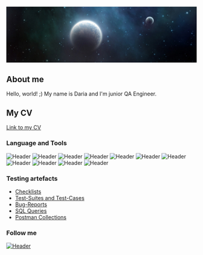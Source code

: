 ![Header](https://github.com/Daria-Kulak/Daria-Kulak/blob/main/assets/night-planets-header-8854-1024x300.jpg)
## About me 
Hello, world! ;)  My name is Daria and I'm junior QA Engineer.
## My CV
[Link to my CV](https://drive.google.com/file/d/1XxpWh9NyqLaqs2Qlf30qXtXqLupkgZHv/view?usp=sharing)


### Language and Tools
![Header](https://img.shields.io/badge/Jira-090909?style=for-the-badge&logo=jira&logoColor=136be1)
![Header](https://img.shields.io/badge/Postman-090909?style=for-the-badge&logo=postman&logoColor=f76935)
![Header](https://img.shields.io/badge/Swagger-090909?style=for-the-badge&logo=swagger&logoColor=7ede2b)
![Header](https://img.shields.io/badge/Github-090909?style=for-the-badge&logo=github&logoColor=8cc4d7)
![Header](https://img.shields.io/badge/Figma-090909?style=for-the-badge&logo=figma&logoColor=7d5fa6)
![Header](https://img.shields.io/badge/MySQL-090909?style=for-the-badge&logo=mysql&logoColor=00618a)
![Header](https://img.shields.io/badge/DevTools-090909?style=for-the-badge&logo=googlechrome&logoColor=2674f2)
![Header](https://img.shields.io/badge/AndroidStudio-090909?style=for-the-badge&logo=androidstudio&logoColor=3ad07d)
![Header](https://img.shields.io/badge/TestRail-090909?style=for-the-badge&logo=&logoColor=71b556)
![Header](https://img.shields.io/badge/Fiddler-090909?style=for-the-badge&logo=fiddler&logoColor=8cc4d7)
![Header](https://img.shields.io/badge/CharlesProxy-090909?style=for-the-badge&logo=charlesproxy&logoColor=8cc4d7)

### Testing artefacts

- [Checklists](https://github.com/Daria-Kulak/Portfolio)
- [Test-Suites and Test-Cases](https://github.com/Daria-Kulak/Portfolio/tree/main/Test%20cases)
- [Bug-Reports](https://github.com/Daria-Kulak/Portfolio)
- [SQL Queries](https://github.com/Daria-Kulak/Portfolio/tree/main/SQL)
- [Postman Collections](https://github.com/Daria-Kulak/Portfolio)

### Follow me
[![Header](https://img.shields.io/badge/Linkedin-090909?style=for-the-badge&logo=linkedin&logoColor=0073b1)](https://www.linkedin.com/in/dariakułakowska)
